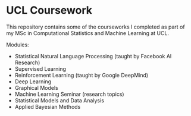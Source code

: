 # UCL Coursework

This repository contains some of the courseworks I completed as part of my MSc in Computational Statistics and Machine Learning at UCL.

Modules:
* Statistical Natural Language Processing (taught by Facebook AI Research)
* Supervised Learning
* Reinforcement Learning (taught by Google DeepMind)
* Deep Learning
* Graphical Models
* Machine Learning Seminar (research topics)
* Statistical Models and Data Analysis
* Applied Bayesian Methods
